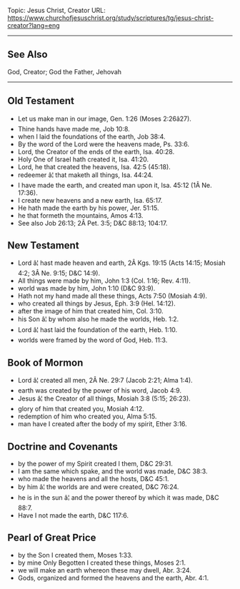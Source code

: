 Topic: Jesus Christ, Creator
URL: https://www.churchofjesuschrist.org/study/scriptures/tg/jesus-christ-creator?lang=eng

---

## See Also

God, Creator; God the Father, Jehovah

---

## Old Testament

- Let us make man in our image, Gen. 1:26 (Moses 2:26â27).
- Thine hands have made me, Job 10:8.
- when I laid the foundations of the earth, Job 38:4.
- By the word of the Lord were the heavens made, Ps. 33:6.
- Lord, the Creator of the ends of the earth, Isa. 40:28.
- Holy One of Israel hath created it, Isa. 41:20.
- Lord, he that created the heavens, Isa. 42:5 (45:18).
- redeemer â¦ that maketh all things, Isa. 44:24.
- I have made the earth, and created man upon it, Isa. 45:12 (1Â Ne. 17:36).
- I create new heavens and a new earth, Isa. 65:17.
- He hath made the earth by his power, Jer. 51:15.
- he that formeth the mountains, Amos 4:13.
- See also Job 26:13; 2Â Pet. 3:5; D&C 88:13; 104:17.

## New Testament

- Lord â¦ hast made heaven and earth, 2Â Kgs. 19:15 (Acts 14:15; Mosiah 4:2; 3Â Ne. 9:15; D&C 14:9).
- All things were made by him, John 1:3 (Col. 1:16; Rev. 4:11).
- world was made by him, John 1:10 (D&C 93:9).
- Hath not my hand made all these things, Acts 7:50 (Mosiah 4:9).
- who created all things by Jesus, Eph. 3:9 (Hel. 14:12).
- after the image of him that created him, Col. 3:10.
- his Son â¦ by whom also he made the worlds, Heb. 1:2.
- Lord â¦ hast laid the foundation of the earth, Heb. 1:10.
- worlds were framed by the word of God, Heb. 11:3.

## Book of Mormon

- Lord â¦ created all men, 2Â Ne. 29:7 (Jacob 2:21; Alma 1:4).
- earth was created by the power of his word, Jacob 4:9.
- Jesus â¦ the Creator of all things, Mosiah 3:8 (5:15; 26:23).
- glory of him that created you, Mosiah 4:12.
- redemption of him who created you, Alma 5:15.
- man have I created after the body of my spirit, Ether 3:16.

## Doctrine and Covenants

- by the power of my Spirit created I them, D&C 29:31.
- I am the same which spake, and the world was made, D&C 38:3.
- who made the heavens and all the hosts, D&C 45:1.
- by him â¦ the worlds are and were created, D&C 76:24.
- he is in the sun â¦ and the power thereof by which it was made, D&C 88:7.
- Have I not made the earth, D&C 117:6.

## Pearl of Great Price

- by the Son I created them, Moses 1:33.
- by mine Only Begotten I created these things, Moses 2:1.
- we will make an earth whereon these may dwell, Abr. 3:24.
- Gods, organized and formed the heavens and the earth, Abr. 4:1.

